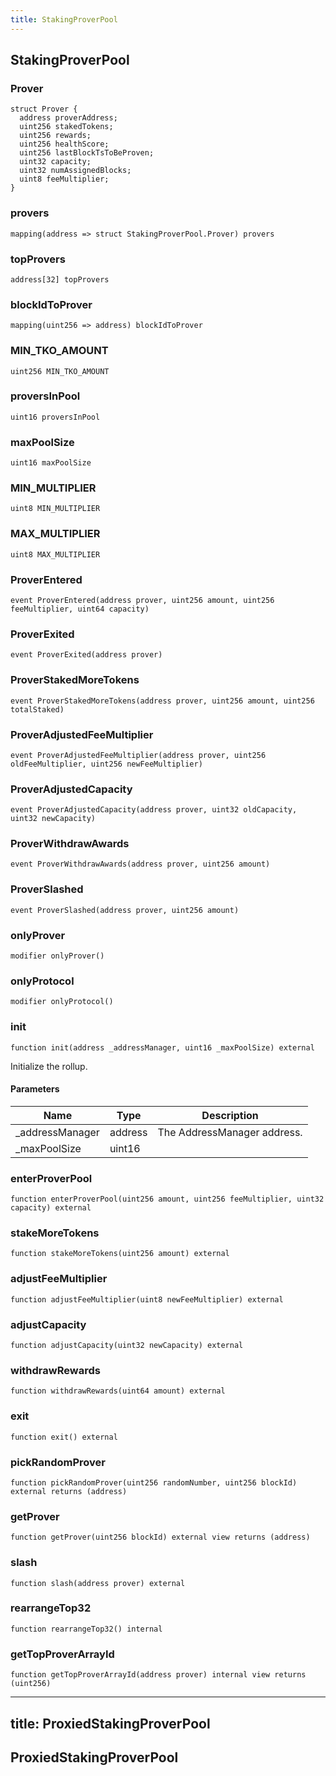 ```yaml
---
title: StakingProverPool
---
```


## StakingProverPool

### Prover

```solidity
struct Prover {
  address proverAddress;
  uint256 stakedTokens;
  uint256 rewards;
  uint256 healthScore;
  uint256 lastBlockTsToBeProven;
  uint32 capacity;
  uint32 numAssignedBlocks;
  uint8 feeMultiplier;
}
```

### provers

```solidity
mapping(address => struct StakingProverPool.Prover) provers
```

### topProvers

```solidity
address[32] topProvers
```

### blockIdToProver

```solidity
mapping(uint256 => address) blockIdToProver
```

### MIN_TKO_AMOUNT

```solidity
uint256 MIN_TKO_AMOUNT
```

### proversInPool

```solidity
uint16 proversInPool
```

### maxPoolSize

```solidity
uint16 maxPoolSize
```

### MIN_MULTIPLIER

```solidity
uint8 MIN_MULTIPLIER
```

### MAX_MULTIPLIER

```solidity
uint8 MAX_MULTIPLIER
```

### ProverEntered

```solidity
event ProverEntered(address prover, uint256 amount, uint256 feeMultiplier, uint64 capacity)
```

### ProverExited

```solidity
event ProverExited(address prover)
```

### ProverStakedMoreTokens

```solidity
event ProverStakedMoreTokens(address prover, uint256 amount, uint256 totalStaked)
```

### ProverAdjustedFeeMultiplier

```solidity
event ProverAdjustedFeeMultiplier(address prover, uint256 oldFeeMultiplier, uint256 newFeeMultiplier)
```

### ProverAdjustedCapacity

```solidity
event ProverAdjustedCapacity(address prover, uint32 oldCapacity, uint32 newCapacity)
```

### ProverWithdrawAwards

```solidity
event ProverWithdrawAwards(address prover, uint256 amount)
```

### ProverSlashed

```solidity
event ProverSlashed(address prover, uint256 amount)
```

### onlyProver

```solidity
modifier onlyProver()
```

### onlyProtocol

```solidity
modifier onlyProtocol()
```

### init

```solidity
function init(address _addressManager, uint16 _maxPoolSize) external
```

Initialize the rollup.

#### Parameters

| Name             | Type    | Description                 |
| ---------------- | ------- | --------------------------- |
| \_addressManager | address | The AddressManager address. |
| \_maxPoolSize    | uint16  |                             |

### enterProverPool

```solidity
function enterProverPool(uint256 amount, uint256 feeMultiplier, uint32 capacity) external
```

### stakeMoreTokens

```solidity
function stakeMoreTokens(uint256 amount) external
```

### adjustFeeMultiplier

```solidity
function adjustFeeMultiplier(uint8 newFeeMultiplier) external
```

### adjustCapacity

```solidity
function adjustCapacity(uint32 newCapacity) external
```

### withdrawRewards

```solidity
function withdrawRewards(uint64 amount) external
```

### exit

```solidity
function exit() external
```

### pickRandomProver

```solidity
function pickRandomProver(uint256 randomNumber, uint256 blockId) external returns (address)
```

### getProver

```solidity
function getProver(uint256 blockId) external view returns (address)
```

### slash

```solidity
function slash(address prover) external
```

### rearrangeTop32

```solidity
function rearrangeTop32() internal
```

### getTopProverArrayId

```solidity
function getTopProverArrayId(address prover) internal view returns (uint256)
```

---

## title: ProxiedStakingProverPool

## ProxiedStakingProverPool
